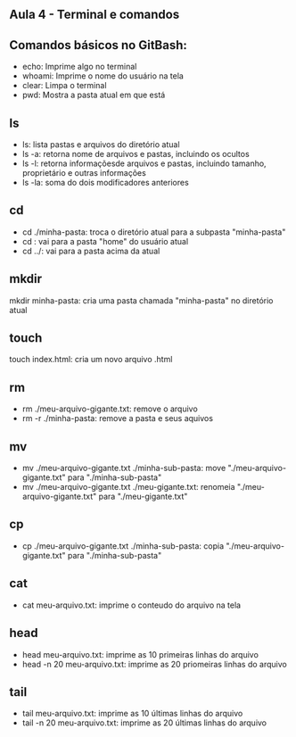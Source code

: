 ## Aula 4 - Terminal e comandos

## Comandos básicos no GitBash:
- echo: Imprime algo no terminal
- whoami: Imprime o nome do usuário na tela
- clear: Limpa o terminal
- pwd: Mostra a pasta atual em que está

## ls
- ls: lista pastas e arquivos do diretório atual
- ls -a: retorna nome de arquivos e pastas, incluindo os ocultos
- ls -l: retorna informaçõesde arquivos e pastas, incluindo tamanho, proprietário e outras informações
- ls -la: soma do dois modificadores anteriores

## cd
- cd ./minha-pasta: troca o diretório atual para a subpasta "minha-pasta"
- cd : vai para a pasta "home" do usuário atual
- cd ../: vai para a pasta acima da atual

## mkdir
mkdir minha-pasta: cria uma pasta chamada "minha-pasta" no diretório atual

## touch
touch index.html: cria um novo arquivo .html

## rm
- rm ./meu-arquivo-gigante.txt: remove o arquivo
- rm -r ./minha-pasta: remove a pasta e seus aquivos

## mv
- mv ./meu-arquivo-gigante.txt ./minha-sub-pasta: move "./meu-arquivo-gigante.txt"  para  "./minha-sub-pasta"
- mv ./meu-arquivo-gigante.txt ./meu-gigante.txt: renomeia "./meu-arquivo-gigante.txt" para "./meu-gigante.txt"

## cp
- cp ./meu-arquivo-gigante.txt ./minha-sub-pasta: copia "./meu-arquivo-gigante.txt" para "./minha-sub-pasta"

## cat
- cat meu-arquivo.txt: imprime o conteudo do arquivo na tela

## head
- head meu-arquivo.txt: imprime as 10 primeiras linhas do arquivo
- head -n 20 meu-arquivo.txt: imprime as 20 priomeiras linhas do arquivo

## tail
- tail meu-arquivo.txt: imprime as 10 últimas  linhas do arquivo
- tail -n 20 meu-arquivo.txt: imprime as 20 últimas linhas do arquivo
  


